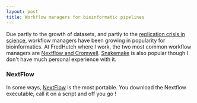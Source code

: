 ```yaml
---
layout: post
title: Workflow managers for bioinformatic pipelines
---
```


Due partly to the growth of datasets, and partly to the [replication crisis in science](https://jamanetwork.com/journals/jama/fullarticle/201218), workflow managers have been growing in popularity for bioinformatics. At FredHutch where I work, the two most common workflow managers are [Nextflow and Cromwell](https://sciwiki.fredhutch.org/scicomputing/software_overview/#workflow-managers). [Snakemake](https://github.com/snakemake/snakemake) is also popular though I don't have much personal experience with it.

### NextFlow
In some ways, [NextFlow](https://www.nextflow.io/) is the most portable. You download the Nextflow executable, call it on a script and off you go ! 

